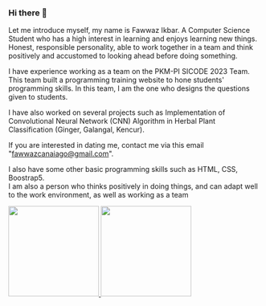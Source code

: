 ### Hi there 👋

Let me introduce myself, my name is Fawwaz Ikbar. A Computer Science Student who has a high interest in learning and enjoys learning new things. Honest, responsible personality, able to work together in a team and think positively and accustomed to looking ahead before doing something.<br>

I have experience working as a team on the PKM-PI SICODE 2023 Team. This team built a programming training website to hone students' programming skills. In this team, I am the one who designs the questions given to students.<br>

I have also worked on several projects such as Implementation of Convolutional Neural Network (CNN) Algorithm in Herbal Plant Classification (Ginger, Galangal, Kencur).<br>

If you are interested in dating me, contact me via this email "fawwazcanaiago@gmail.com".

I also have some other basic programming skills such as HTML, CSS, Boostrap5.<br>
I am also a person who thinks positively in doing things, and can adapt well to the work environment, as well as working as a team<br>

<p align="left">
<a href="https://github.com/FawwazIkbar">
  <img height="180em" src="https://github-readme-stats-eight-theta.vercel.app/api?username=FawwazIkbar&show_icons=true&theme=algolia&include_all_commits=true&count_private=true"/>
  <img height="180em" src="https://github-readme-stats-eight-theta.vercel.app/api/top-langs/?username=FawwazIkbar&layout=compact&theme=algolia"/>
</a>
</p>

<!--
**FawwazIkbar/FawwazIkbar** is a ✨ _special_ ✨ repository because its `README.md` (this file) appears on your GitHub profile.

Here are some ideas to get you started:

- 🔭 I’m currently working on ...
- 🌱 I’m currently learning ...
- 👯 I’m looking to collaborate on ...
- 🤔 I’m looking for help with ...
- 💬 Ask me about ...
- 📫 How to reach me: ...
- 😄 Pronouns: ...
- ⚡ Fun fact: ...
-->
